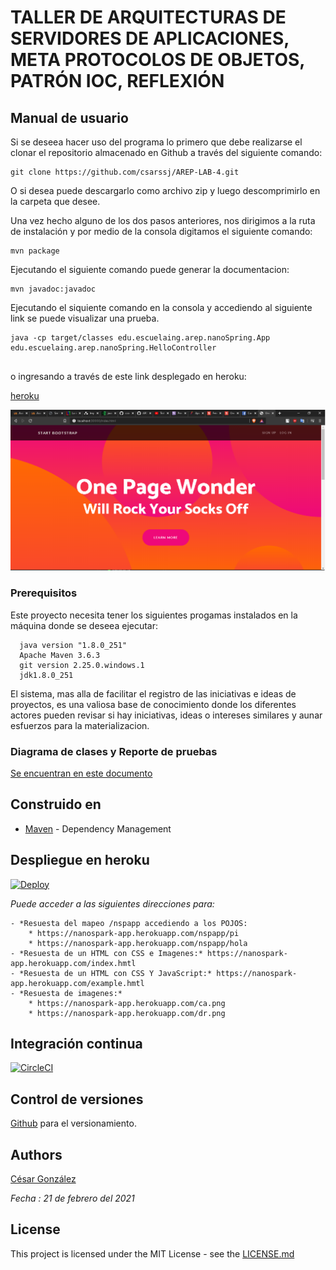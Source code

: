 # TALLER DE ARQUITECTURAS DE SERVIDORES DE APLICACIONES, META PROTOCOLOS DE OBJETOS, PATRÓN IOC, REFLEXIÓN

## Manual de usuario

Si se deseea hacer uso del programa lo primero que debe realizarse el clonar el repositorio almacenado en Github a través del siguiente comando:

```
git clone https://github.com/csarssj/AREP-LAB-4.git

```
O si desea puede descargarlo como archivo zip y luego descomprimirlo en la carpeta que desee.

Una vez hecho alguno de los dos pasos anteriores, nos dirigimos a la ruta de instalación y por medio de la consola digitamos el siguiente comando:

```
mvn package

```

Ejecutando el siguiente comando puede generar la documentacion:

```
mvn javadoc:javadoc

```

Ejecutando el siquiente comando en la consola y accediendo al siguiente link se puede visualizar una prueba.

```
java -cp target/classes edu.escuelaing.arep.nanoSpring.App edu.escuelaing.arep.nanoSpring.HelloController


```
o ingresando a través de este link desplegado en heroku:

[heroku](https://nanospark-app.herokuapp.com/example.html)

![image](https://github.com/csarssj/ARSW-4-Servidor-Web/blob/master/img/prueba.png)

### Prerequisitos

Este proyecto necesita tener los siguientes progamas instalados en la máquina donde se deseea ejecutar:

```
  java version "1.8.0_251"
  Apache Maven 3.6.3
  git version 2.25.0.windows.1
  jdk1.8.0_251
```

El sistema, mas alla de facilitar el registro de las iniciativas e ideas de proyectos, es una valiosa base de conocimiento donde los diferentes actores pueden revisar si hay iniciativas, ideas o intereses similares y aunar esfuerzos para la materializacion.

### Diagrama de clases y Reporte de pruebas

[Se encuentran en este documento](https://github.com/csarssj/AREP-LAB-3/blob/master/Arquitectura_Empresarial__3.pdf)


## Construido en

* [Maven](https://maven.apache.org/) - Dependency Management

## Despliegue en heroku

[![Deploy](https://www.herokucdn.com/deploy/button.svg)](https://nanospark-app.herokuapp.com/example.html)

*Puede acceder a las siguientes direcciones para:*

	- *Resuesta del mapeo /nspapp accediendo a los POJOS:
		* https://nanospark-app.herokuapp.com/nspapp/pi
		* https://nanospark-app.herokuapp.com/nspapp/hola		
	- *Resuesta de un HTML con CSS e Imagenes:* https://nanospark-app.herokuapp.com/index.hmtl
	- *Resuesta de un HTML con CSS Y JavaScript:* https://nanospark-app.herokuapp.com/example.hmtl
	- *Resuesta de imagenes:*
		* https://nanospark-app.herokuapp.com/ca.png
		* https://nanospark-app.herokuapp.com/dr.png

## Integración continua

[![CircleCI](https://circleci.com/gh/circleci/circleci-docs.svg?style=svg)](https://app.circleci.com/pipelines/github/csarssj/AREP-LAB-3)

## Control de versiones 

[Github](https://github.com/) para el versionamiento.

## Authors

[César González](https://github.com/csarssj) 

_Fecha : 21 de febrero del 2021_ 


## License

This project is licensed under the MIT License - see the [LICENSE.md](LICENSE.md) 
